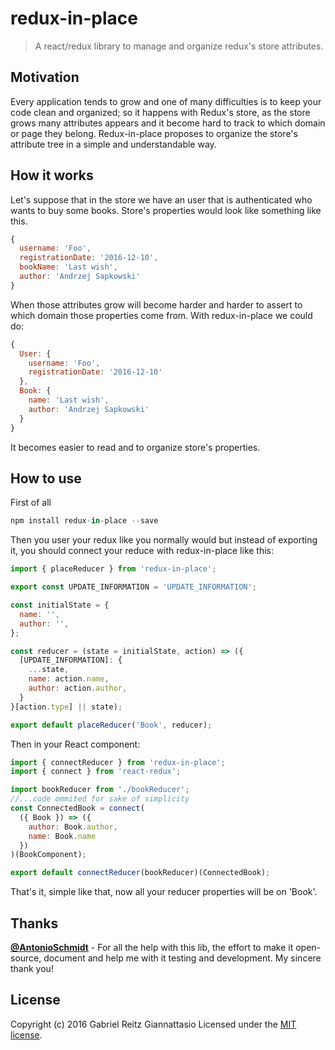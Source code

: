 # redux-in-place

> A react/redux library to manage and organize redux's store attributes.

## Motivation

Every application tends to grow and one of many difficulties is to keep your code clean and organized;
so it happens with Redux's store, as the store grows many attributes appears and it become hard to track to
which domain or page they belong. Redux-in-place proposes to organize the store's attribute tree in a simple
and understandable way. 

## How it works

Let's suppose that in the store we have an user that is authenticated who wants
to buy some books. Store's properties would look like something like this.
```javascript
{ 
  username: 'Foo',
  registrationDate: '2016-12-10',
  bookName: 'Last wish',
  author: 'Andrzej Sapkowski'
}
```
When those attributes grow will become harder and harder to assert to which
domain those properties come from. With redux-in-place we could do:

```javascript
{ 
  User: {
    username: 'Foo',
    registrationDate: '2016-12-10'
  },
  Book: {
    name: 'Last wish',
    author: 'Andrzej Sapkowski' 
  }
}
```
It becomes easier to read and to organize store's properties.

## How to use

First of all

```javascript
npm install redux-in-place --save
```

Then you user your redux like you normally would but instead of exporting it, you should connect
your reduce with redux-in-place like this:

```javascript
import { placeReducer } from 'redux-in-place';

export const UPDATE_INFORMATION = 'UPDATE_INFORMATION';

const initialState = {
  name: '',
  author: '',
};

const reducer = (state = initialState, action) => ({
  [UPDATE_INFORMATION]: {
    ...state,
    name: action.name,
    author: action.author,
  }
}[action.type] || state);

export default placeReducer('Book', reducer);
```

Then in your React component:

```javascript
import { connectReducer } from 'redux-in-place';
import { connect } from 'react-redux';

import bookReducer from './bookReducer';
//...code ommited for sake of simplicity
const ConnectedBook = connect(
  ({ Book }) => ({
    author: Book.author,
    name: Book.name
  })
)(BookComponent);

export default connectReducer(bookReducer)(ConnectedBook);
```
That's it, simple like that, now all your reducer properties will be on 'Book'.

## Thanks

**[@AntonioSchmidt](https://github.com/AntonioSchmidt)** - For all the help with this lib, the effort to make it open-source, document and help me with it testing and development. My sincere thank you!

## License
Copyright (c) 2016 Gabriel Reitz Giannattasio
Licensed under the [MIT license](LICENSE-MIT).


